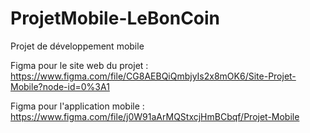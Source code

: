 # ProjetMobile-LeBonCoin
Projet de développement mobile

Figma pour le site web du projet : https://www.figma.com/file/CG8AEBQiQmbjyIs2x8mOK6/Site-Projet-Mobile?node-id=0%3A1

Figma pour l'application mobile : https://www.figma.com/file/j0W91aArMQStxcjHmBCbqf/Projet-Mobile
